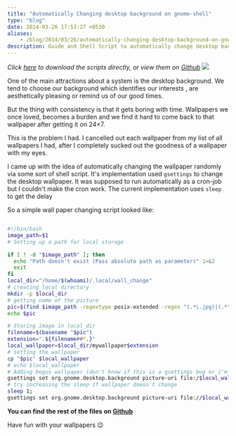 ```yaml
---
title: "Automatically Changing desktop background on gnome-shell"
type: "blog"
date: 2014-03-26 17:53:27 +0530
aliases:
    - /blog/2014/03/26/automatically-changing-desktop-background-on-gnome-shell
description: Guide and Shell Script to automatically change desktop background
---
```

*Click [here](https://github.com/Gleek/gnome_wall_changer/archive/master.zip "gnome_wall_change.zip(Github)") to download the scripts directly, or view them on [Github](https://github.com/Gleek/gnome_wall_changer)*
![](https://lh3.googleusercontent.com/NGCDBc6q7d4KsJ5OQft2nhe0RnglzsBVbgOGZpdEMunjopdwxg5CmzMbgYA-7GpkHX3P5xVFOOR2k300r3smFScPSX-xWsaBOmHuJL5r24OstQDIuqFbsUZ0pxwjcCoV0jQvD2azdKkCWwX7IB4wB78M8_xlW6wb4fLTn26uHzSHltTAtuapfJE5pMvzuPAMb5Af0A2I8bn-6KvjoVazUT_qMhBFcIqBLT_OjSKK8f04sDbVarExlNA5cvxwujLgNLFKrLneYNkXBV72g_8AiY3Sj20vEOG-Nqbt4FY0sxBavgWuE62bfngKaWpcIuEdlgJDzXVb0hLsO_XHulyWKZqsEnZmPTpeZTXbgwXOW831bU7FU9zWamsCxDAyQJP9361V-xqMIut-5jnT2g86ESIks1xVZxkO83RClmKiwmM3b1rq9hZuMR9DVuVFjDBdQcvVBIEWyKPAIi39-26AkblTir_AXZcEeAju_dNamBiyQuZ6-Pf_wykzTNZlXt1aR8LzoIYABCc5CrZxrft4rnj2U7M3_v4-SVmzq3bqqV5OKIONgZkMHpAZxTnGEzToNThcyxZt1Q_lr050p-a8opmObnudB6UElg2x_MdrztotI6Dpsjs6TiHIdLWfur4Zh92uvsedkmV1zY5TKazLMTttGY2yMkVY3YpVAy64gQ=s370)


One of the main attractions about a system is the desktop background. We tend to choose our background which identifies our interests , are aesthetically pleasing or remind us of our good times.

But the thing with consistency is that it gets boring with time. Wallpapers we once loved, becomes a burden and we find it hard to come back to that wallpaper after getting it on 24×7.
<!--more-->
This is the problem I had. I cancelled out each wallpaper from my list of all wallpapers I had, after I completely sucked out the goodness of a wallpaper with my eyes.

I came up with the idea of automatically changing the wallpaper randomly via some sort of shell script. It's implementation used <code>gsettings</code> to change the desktop wallpaper. It was supposed to run automatically as a cron-job but I couldn't make the cron work. The current implementation uses <code>sleep</code> to get the delay

So a simple wall paper changing script looked like:

```bash

#!/bin/bash
image_path=$1
# Setting up a path for local storage

if [ ! -d "$image_path" ]; then
  echo "Path doesn't exist (Pass absolute path as parameter)" 1>&2
  exit
fi
local_dir="/home/$(whoami)/.local/wall_change"
# creating local directory
mkdir -p $local_dir
# getting name of the picture
pic=$(find $image_path -regextype posix-extended -regex "(.*\.jpg)|(.*\.png)"|shuf -n1)
echo $pic

# Storing image in local_dir
filename=$(basename "$pic")
extension=".${filename##*.}"
local_wallpaper=$local_dir/mywallpaper$extension
# setting the wallpaper
cp "$pic" $local_wallpaper
# echo $local_wallpaper
# Adding bogus wallpaper (don't know if this is a gsettings bug or i'm doing some basic flaw)
gsettings set org.gnome.desktop.background picture-uri file:/$local_wallpaper
# try increasing the sleep if wallpaper doesn't change
sleep 1;
gsettings set org.gnome.desktop.background picture-uri file://$local_wallpaper

```

**You can find the rest of the files on [Github](https://github.com/Gleek/gnome_wall_changer/)**

Have fun with your wallpapers :wink:
